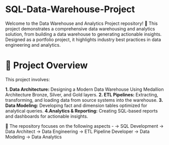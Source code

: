 # SQL-Data-Warehouse-Project

Welcome to the Data Warehouse and Analytics Project repository! 🚀
This project demonstrates a comprehensive data warehousing and analytics solution, from building a data warehouse to generating actionable insights. Designed as a portfolio project, it highlights industry best practices in data engineering and analytics.

# 📖 Project Overview
This project involves:

**1. Data Architecture:** Designing a Modern Data Warehouse Using Medallion Architecture Bronze, Silver, and Gold layers.
**2. ETL Pipelines:** Extracting, transforming, and loading data from source systems into the warehouse.
**3. Data Modeling:** Developing fact and dimension tables optimized for analytical queries.
**4.Analytics & Reporting:** Creating SQL-based reports and dashboards for actionable insights.

🎯 The repository focuses on the following aspects - 
-> SQL Development
-> Data Architect
-> Data Engineering
-> ETL Pipeline Developer
-> Data Modeling
-> Data Analytics
